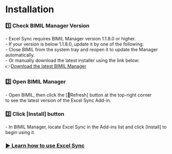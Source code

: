 # Installation

### 1️⃣ Check BIMIL Manager Version

\- Excel Sync requires BIMIL Manager version 1.1.8.0 or higher.\
\- If your version is below 1.1.8.0, update it by one of the following:\
&#x20;     \- Close BIMIL from the system tray and reopen it to update the Manager automatically.\
&#x20;     \- Or manually download the latest installer using the link below: \
&#x20;        👉[Download the latest BIMIL Manager](https://bimil.bimpeers.com/download/latest)

### 2️⃣ Open BIMIL Manager

\- Open BIMIL, then click the \[🔄Refresh] button at the top-right corner\
to see the latest version of the Excel Sync Add-in.

### 2️⃣ Click \[Install] button

\- In BIMIL Manager, locate Excel Sync in the Add-ins list and click \[Install] to begin using it.

### [▶️ Learn how to use Excel Sync](how-to-use.md)
